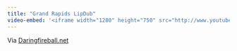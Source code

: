 ```yaml
---
title: "Grand Rapids LipDub"
video-embed: '<iframe width="1280" height="750" src="http://www.youtube.com/embed/ZPjjZCO67WI?rel=0&amp;hd=1" frameborder="0" allowfullscreen></iframe>'
---
```

<p>Via <a href="http://daringfireball.net/linked/2011/07/06/grand-rapids" title="" target="">Daringfireball.net</a></p>
